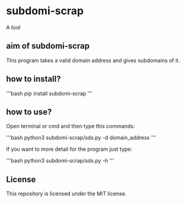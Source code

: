 # subdomi-scrap

A tool


## aim of subdomi-scrap

This program takes a valid domain address and gives subdomains of it.


## how to install? 

'''bash
pip install subdomi-scrap
'''

## how to use?

Open terminal or cmd and then type this commands:

'''bash
python3 subdomi-scrap/sds.py -d domain_address
'''

If you want to more detail for the program just type:

'''bash
python3 subdomi-scrap/sds.py -h
'''

## License

This repository is licensed under the MIT license. 

